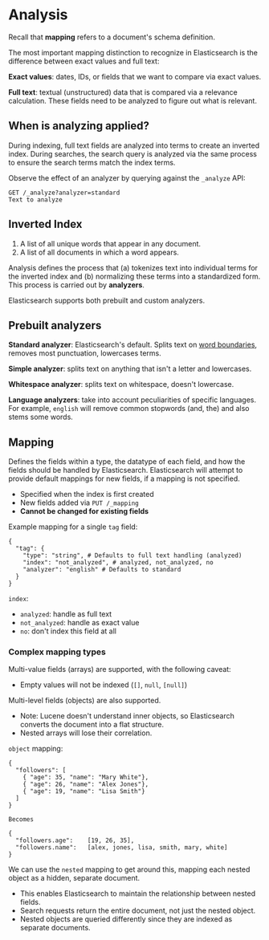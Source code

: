 # Analysis

Recall that **mapping** refers to a document's schema definition.

The most important mapping distinction to recognize in Elasticsearch is the difference between exact values and full text:

**Exact values**: dates, IDs, or fields that we want to compare via exact values.

**Full text**: textual (unstructured) data that is compared via a relevance calculation. These fields need to be analyzed to figure out what is relevant.

## When is analyzing applied?

During indexing, full text fields are analyzed into terms to create an inverted index. During searches, the search query is analyzed via the same process to ensure the search terms match the index terms.

Observe the effect of an analyzer by querying against the `_analyze` API:

```
GET /_analyze?analyzer=standard
Text to analyze
```

## Inverted Index

1. A list of all unique words that appear in any document.
2. A list of all documents in which a word appears.

Analysis defines the process that (a) tokenizes text into individual terms for the inverted index and (b) normalizing these terms into a standardized form. This process is carried out by **analyzers**.

Elasticsearch supports both prebuilt and custom analyzers.

## Prebuilt analyzers

**Standard analyzer**: Elasticsearch's default. Splits text on [word boundaries](http://www.unicode.org/reports/tr29/), removes most punctuation, lowercases terms.

**Simple analyzer**: splits text on anything that isn't a letter and lowercases.

**Whitespace analyzer**: splits text on whitespace, doesn't lowercase.

**Language analyzers**: take into account peculiarities of specific languages. For example, `english` will remove common stopwords (and, the) and also stems some words.

## Mapping

Defines the fields within a type, the datatype of each field, and how the fields should be handled by Elasticsearch. Elasticsearch will attempt to provide default mappings for new fields, if a mapping is not specified.

- Specified when the index is first created
- New fields added via `PUT /_mapping`
- **Cannot be changed for existing fields**


Example mapping for a single `tag` field:

```
{
  "tag": {
    "type": "string", # Defaults to full text handling (analyzed)
    "index": "not_analyzed", # analyzed, not_analyzed, no
    "analyzer": "english" # Defaults to standard
  }
}
```

`index`:
- `analyzed`: handle as full text
- `not_analyzed`: handle as exact value
- `no`: don't index this field at all

### Complex mapping types

Multi-value fields (arrays) are supported, with the following caveat:
- Empty values will not be indexed (`[]`, `null`, `[null]`)

Multi-level fields (objects) are also supported.
- Note: Lucene doesn't understand inner objects, so Elasticsearch converts the document into a flat structure.
- Nested arrays will lose their correlation.

`object` mapping:

```
{
  "followers": [
    { "age": 35, "name": "Mary White"},
    { "age": 26, "name": "Alex Jones"},
    { "age": 19, "name": "Lisa Smith"}
  ]
}

Becomes

{
  "followers.age":    [19, 26, 35],
  "followers.name":   [alex, jones, lisa, smith, mary, white]
}
```

We can use the `nested` mapping to get around this, mapping each nested object as a hidden, separate document.
- This enables Elasticsearch to maintain the relationship between nested fields.
- Search requests return the entire document, not just the nested object.
- Nested objects are queried differently since they are indexed as separate documents.
